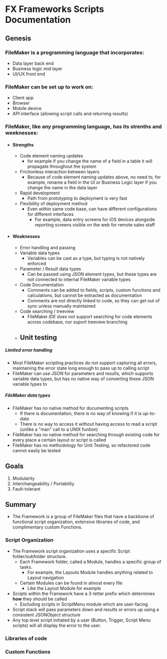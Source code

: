# FX Frameworks Scripts Documentation

## Genesis

### FileMaker is a programming language that incorporates:

  - Data layer back end
  - Business logic mid layer
  - UI/UX front end
 
### FileMaker can be set up to work on:
 
  - Client app
  - Browser
  - Mobile device
  - API interface (allowing script calls and returning results)

### FileMaker, like any programming language, has its strenths and weeknesses:

- #### Strengths
  - Code element naming updates
    - for example if you change the name of a field in a table it will propagate throughout the system
  - Frictionless interaction between layers
    - Because of code element naming updates above, no need to, for example, rename a field in the UI or Business Logic layer if you change the name in the data layer
  - Rapid development
    - Path from prototyping to deployment is very fast
  - Flexibility of deployment method
    - Even within same code base, can have different configurations for different interfaces
      - For example, data entry screens for iOS devices alongside reporting screens visible on the web for remote sales staff 

- #### Weaknesses
  - Error handling and passing
  - Variable data types
    - Variables can be cast as a type, but typing is not natively enforced
  - Parameter / Result data types
    - Can be passed using JSON element types, but these types are not connected to internal FileMaker variable types 
  - Code Documentation
    - Comments can be added to fields, scripts, custom functions and calculations, but cannot be extracted as documentation
    - Comments are not directly linked to code, so they can get out of sync unless manually maintained
  - Code searching / treeview
    - FileMaker *IDE* does not support searching for code elements across codebase, nor suport treeview branching
  - Unit testing 
    - 

##### Limited error handling
  - Most FileMaker scripting practices do not support capturing all errors, maintaining the error state long enough to pass up to calling script
- FileMaker can use JSON for parameters and results, which supports variable data types, but has no native way of converting these JSON variable types to 

##### FileMaker data types
- FileMaker has no native method for documenting scripts
  - If there is documentation, there is no way of knowing if it is up-to-date
  - There is no way to access it without having access to read a script (unlike a "man" call to a UNIX funtion)
- FileMaker has no native method for searching through existing code for every place a certain layout or script is called
- FileMaker has no methodology for Unit Testing, so refactored code cannot easily be tested 


## Goals

1) Modularity
2) Interchangeability / Portability 
3) Fault-tolerant

## Summary

- The Framework is a group of FileMaker files that have a backbone of functional script organization, extensive libraries of code, and complimentary custom Functions.

### Script Organization
- The Framework script organization uses a specific Script folder/subfolder structure.
  - Each Framework folder, called a Module, handles a specific group of tasks.
    - For example, the Layouts Module handles anything related to Layout navigation 
  - Certain Modules can be found in almost every file
    - Like the Layout Module for example
- Scripts within the Framework have a 3-letter prefix which determines **how** they should be called
  - Excluding scripts in ScriptMenu module which are user-facing
- Script stack will pass parameters down and results or errors up using a consistent JSONObject structure
-  Any top level script initiated by a user (Button, Trigger, Script Menu scripts) will all display the error to the user.

### Libraries of code

### Custom Functions
